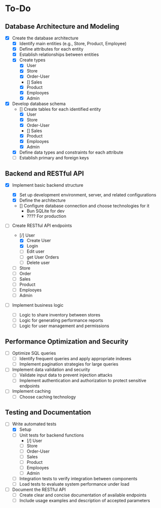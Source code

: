 # To-Do

## Database Architecture and Modeling

- [X] Create the database architecture
  - [X] Identify main entities (e.g., Store, Product, Employee)
  - [X] Define attributes for each entity
  - [X] Establish relationships between entities
  - [X] Create types
    - [X] User
    - [X] Store
    - [X] Order-User
    - [\] Sales
    - [X] Product
    - [X] Emplooyes
    - [X] Admin

- [X] Develop database schema
  - [\] Create tables for each identified entity
    - [X] User
    - [X] Store
    - [X] Order-User
    - [\] Sales
    - [X] Product
    - [X] Emplooyes
    - [X] Admin
  - [X] Define data types and constraints for each attribute
  - [ ] Establish primary and foreign keys

## Backend and RESTful API

- [X] Implement basic backend structure
  - [X] Set up development environment, server, and related configurations
  - [X] Define the architecture
  - [\] Configure database connection and choose technologies for it
    - Bun SQLite for dev
    - ???? For production

- [ ] Create RESTful API endpoints
    - [/] User
        - [X] Create User 
        - [X] Login 
        - [ ] Edit user 
        - [ ] get User Orders 
        - [ ] Delete user  
    - [ ] Store
    - [ ] Order
    - [ ] Sales
    - [ ] Product
    - [ ] Emplooyes
    - [ ] Admin

- [ ] Implement business logic
  - [ ] Logic to share inventory between stores
  - [ ] Logic for generating performance reports
  - [ ] Logic for user management and permissions

## Performance Optimization and Security

- [ ] Optimize SQL queries
  - [ ] Identify frequent queries and apply appropriate indexes
  - [ ] Implement pagination strategies for large queries

- [ ] Implement data validation and security
  - [ ] Validate input data to prevent injection attacks
  - [ ] Implement authentication and authorization to protect sensitive endpoints

- [ ] Implement caching
  - [ ] Choose caching technology

## Testing and Documentation

- [ ] Write automated tests
  - [x] Setup
  - [ ] Unit tests for backend functions
    - [/] User
    - [ ] Store
    - [ ] Order-User
    - [ ] Sales
    - [ ] Product
    - [ ] Emplooyes
    - [ ] Admin
  - [ ] Integration tests to verify integration between components
  - [ ] Load tests to evaluate system performance under load

- [ ] Document the RESTful API
  - [ ] Create clear and concise documentation of available endpoints
  - [ ] Include usage examples and description of accepted parameters
